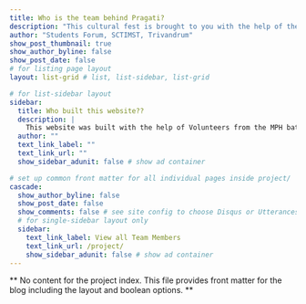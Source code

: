 ```yaml
---
title: Who is the team behind Pragati?
description: "This cultural fest is brought to you with the help of the office bearers of the Students Forum, SCTIMST, Trivandrum."
author: "Students Forum, SCTIMST, Trivandrum"
show_post_thumbnail: true
show_author_byline: false
show_post_date: false
# for listing page layout
layout: list-grid # list, list-sidebar, list-grid

# for list-sidebar layout
sidebar: 
  title: Who built this website??
  description: |
    This website was built with the help of Volunteers from the MPH batch of AMCHSS, SCTIMST.
  author: ""
  text_link_label: ""
  text_link_url: ""
  show_sidebar_adunit: false # show ad container

# set up common front matter for all individual pages inside project/
cascade:    
  show_author_byline: false
  show_post_date: false
  show_comments: false # see site config to choose Disqus or Utterances
  # for single-sidebar layout only
  sidebar:
    text_link_label: View all Team Members
    text_link_url: /project/
    show_sidebar_adunit: false # show ad container
---
```


** No content for the project index. This file provides front matter for the blog including the layout and boolean options. **
